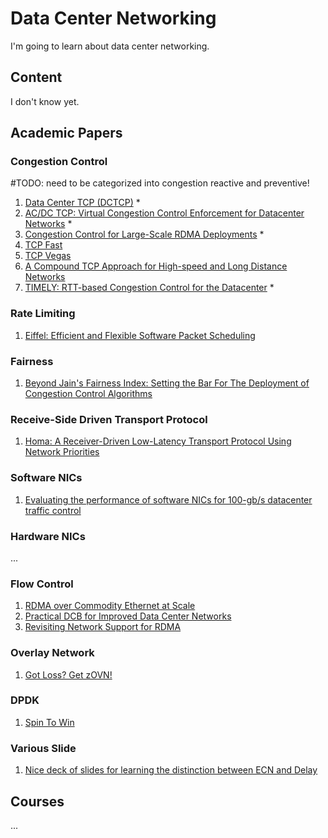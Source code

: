 # Data Center Networking
I'm going to learn about data center networking.

## Content
I don't know yet.

## Academic Papers

### Congestion Control 

#TODO: need to be categorized into congestion reactive and preventive!

1. [Data Center TCP (DCTCP)](https://people.csail.mit.edu/alizadeh/papers/dctcp-sigcomm10.pdf) *
2. [AC/DC TCP: Virtual Congestion Control Enforcement for Datacenter Networks](https://wisr.cs.wisc.edu/papers/sigcomm16-final267.pdf) *
3. [Congestion Control for Large-Scale RDMA Deployments](https://conferences.sigcomm.org/sigcomm/2015/pdf/papers/p523.pdf) *
4. [TCP Fast](https://web.archive.org/web/20060512134100/http://netlab.caltech.edu/pub/papers/fast-network05.pdf)
5. [TCP Vegas](https://sites.cs.ucsb.edu/~almeroth/classes/F05.276/papers/vegas.pdf)
6. [A Compound TCP Approach for High-speed and Long Distance Networks](https://www.microsoft.com/en-us/research/wp-content/uploads/2016/02/tr-2005-86.pdf)
7. [TIMELY: RTT-based Congestion Control for the Datacenter](https://conferences.sigcomm.org/sigcomm/2015/pdf/papers/p537.pdf) *

### Rate Limiting
1. [Eiffel: Efficient and Flexible Software Packet Scheduling](https://www.usenix.org/system/files/nsdi19spring_saeed_prepub.pdf)

### Fairness
1. [Beyond Jain's Fairness Index: Setting the Bar For The Deployment of Congestion Control Algorithms
](https://dl.acm.org/citation.cfm?id=3365855)

### Receive-Side Driven Transport Protocol
1. [Homa: A Receiver-Driven Low-Latency Transport Protocol Using Network Priorities](https://people.csail.mit.edu/alizadeh/papers/homa-sigcomm18.pdf)

### Software NICs
1.  [Evaluating the performance of software NICs for 100-gb/s datacenter traffic control](https://dl.acm.org/citation.cfm?id=3230728)

### Hardware NICs
...

### Flow Control
1. [RDMA over Commodity Ethernet at Scale](https://www.microsoft.com/en-us/research/wp-content/uploads/2016/11/rdma_sigcomm2016.pdf)
2. [Practical DCB for Improved Data Center Networks](http://pages.cs.wisc.edu/~brentstephens/docs/tcp-bolt.infocom14.pdf)
3. [Revisiting Network Support for RDMA](https://people.eecs.berkeley.edu/~radhika/irn.pdf)

### Overlay Network
1. [Got Loss? Get zOVN!](https://researcher.watson.ibm.com/researcher/files/zurich-DCR/Got%20Loss%20Get%20zOVN.pdf)

### DPDK
1. [Spin To Win](https://dl.acm.org/doi/10.1145/3357223.3362737)

### Various Slide
1. [Nice deck of slides for learning the distinction between ECN and Delay](http://people.csail.mit.edu/ghobadi/slides/ecn_vs_delay_vishal_slides_conext_2016.pdf)


## Courses
...
